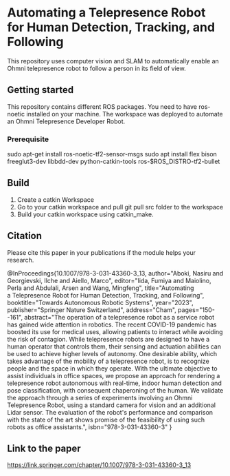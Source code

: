 # Automating a Telepresence Robot for Human Detection, Tracking, and Following
This repository uses computer vision and SLAM to automatically enable an Ohmni telepresence robot to follow a person in its field of view.

## Getting started
This repository contains different ROS packages. You need to have ros-noetic installed on your machine. 
The workspace was deployed to automate an Ohmni Telepresence Developer Robot.

### Prerequisite
sudo apt-get install ros-noetic-tf2-sensor-msgs
sudo apt install flex bison freeglut3-dev libbdd-dev python-catkin-tools ros-$ROS_DISTRO-tf2-bullet

## Build
1. Create a catkin Workspace
2. Go to your catkin workspace and pull git pull src folder to the workspace 
3. Build your catkin workspace using catkin_make.

## Citation

Please cite this paper in your publications if the module helps your research.


@InProceedings{10.1007/978-3-031-43360-3_13,
author="Aboki, Nasiru
and Georgievski, Ilche
and Aiello, Marco",
editor="Iida, Fumiya
and Maiolino, Perla
and Abdulali, Arsen
and Wang, Mingfeng",
title="Automating a Telepresence Robot for Human Detection, Tracking, and Following",
booktitle="Towards Autonomous Robotic Systems",
year="2023",
publisher="Springer Nature Switzerland",
address="Cham",
pages="150--161",
abstract="The operation of a telepresence robot as a service robot has gained wide attention in robotics. The recent COVID-19 pandemic has boosted its use for medical uses, allowing patients to interact while avoiding the risk of contagion. While telepresence robots are designed to have a human operator that controls them, their sensing and actuation abilities can be used to achieve higher levels of autonomy. One desirable ability, which takes advantage of the mobility of a telepresence robot, is to recognize people and the space in which they operate. With the ultimate objective to assist individuals in office spaces, we propose an approach for rendering a telepresence robot autonomous with real-time, indoor human detection and pose classification, with consequent chaperoning of the human. We validate the approach through a series of experiments involving an Ohmni Telepresence Robot, using a standard camera for vision and an additional Lidar sensor. The evaluation of the robot's performance and comparison with the state of the art shows promise of the feasibility of using such robots as office assistants.",
isbn="978-3-031-43360-3"
}



## Link to the paper
https://link.springer.com/chapter/10.1007/978-3-031-43360-3_13
